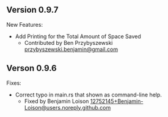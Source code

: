 

Version 0.9.7
------------------------------------

New Features:

* Add Printing for the Total Amount of Space Saved
    - Contributed by Ben Przybyszewski <przybyszewski.benjamin@gmail.com>


Verson 0.9.6
------------------------------------

Fixes:

* Correct typo in main.rs that shown as command-line help.
    - Fixed by Benjamin Loison <12752145+Benjamin-Loison@users.noreply.github.com>
